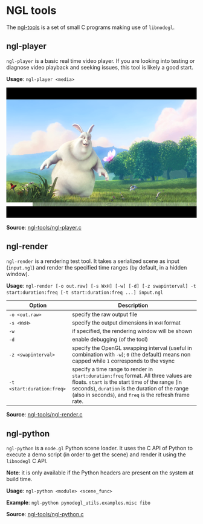 NGL tools
=========

The [ngl-tools][ngl-tools] is a set of small C programs making use of
`libnodegl`.

[ngl-tools]: /ngl-tools


## ngl-player

`ngl-player` is a basic real time video player. If you are looking into
testing or diagnose video playback and seeking issues, this tool is likely a
good start.

**Usage**: `ngl-player <media>`

![ngl-player](img/ngl-player.png)

**Source**: [ngl-tools/ngl-player.c](/ngl-tools/ngl-player.c)


## ngl-render

`ngl-render` is a rendering test tool. It takes a serialized scene as input
(`input.ngl`) and render the specified time ranges (by default, in a hidden
window).

**Usage**: `ngl-render [-o out.raw] [-s WxH] [-w] [-d] [-z swapinterval]
-t start:duration:freq [-t start:duration:freq ...] input.ngl`

Option                      | Description
--------------------------- | ---------------------------
`-o <out.raw>`              | specify the raw output file
`-s <WxH>`                  | specify the output dimensions in `WxH` format
`-w`                        | if specified, the rendering window will be shown
`-d`                        | enable debugging (of the tool)
`-z <swapinterval>`         | specify the OpenGL swapping interval (useful in combination with `-w`); `0` (the default) means non capped while `1` corresponds to the vsync
`-t <start:duration:freq>`  | specify a time range to render in `start:duration:freq` format. All three values are floats.  `start` is the start time of the range (in seconds), `duration` is the duration of the range (also in seconds), and `freq` is the refresh frame rate.

**Source**: [ngl-tools/ngl-render.c](/ngl-tools/ngl-render.c)


## ngl-python

`ngl-python` is a `node.gl` Python scene loader. It uses the C API of Python to
execute a demo script (in order to get the scene) and render it using the
`libnodegl` C API.

**Note**: it is only available if the Python headers are present on the system
at build time.

**Usage**: `ngl-python <module> <scene_func>`

**Example**: `ngl-python pynodegl_utils.examples.misc fibo`

**Source**: [ngl-tools/ngl-python.c](/ngl-tools/ngl-python.c)

